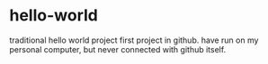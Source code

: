 # hello-world
traditional hello world project
first project in github.
have run on my personal computer, but never connected with github itself.
